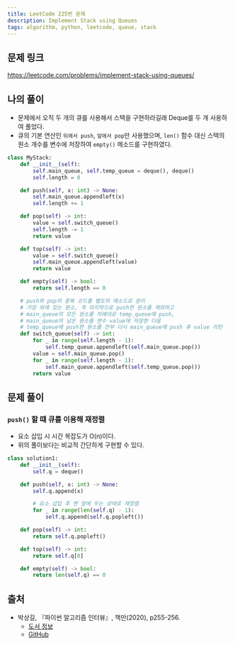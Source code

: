 ```yaml
---
title: LeetCode 225번 문제
description: Implement Stack using Queues
tags: algorithm, python, leetcode, queue, stack
---
```


## 문제 링크

https://leetcode.com/problems/implement-stack-using-queues/

## 나의 풀이

- 문제에서 오직 두 개의 큐를 사용해서 스택을 구현하라길래 Deque를 두 개 사용하여 풀었다.
- 큐의 기본 연산인 `뒤에서 push`, `앞에서 pop`만 사용했으며, `len()` 함수 대신 스택의 원소 개수를 변수에 저장하여 `empty()` 메소드를 구현하였다.

```python
class MyStack:
    def __init__(self):
        self.main_queue, self.temp_queue = deque(), deque()
        self.length = 0

    def push(self, x: int) -> None:
        self.main_queue.appendleft(x)
        self.length += 1

    def pop(self) -> int:
        value = self.switch_queue()
        self.length -= 1
        return value

    def top(self) -> int:
        value = self.switch_queue()
        self.main_queue.appendleft(value)
        return value

    def empty(self) -> bool:
        return self.length == 0

    # push와 pop의 중복 코드를 별도의 메소드로 분리
    # 가장 위에 있는 원소, 즉 마지막으로 push한 원소를 제외하고
    # main_queue의 모든 원소를 차례대로 temp_queue에 push,
    # main_queue의 남은 원소를 변수 value에 저장한 다음
    # temp_queue에 push한 원소를 전부 다시 main_queue에 push 후 value 리턴
    def switch_queue(self) -> int:
        for _ in range(self.length - 1):
            self.temp_queue.appendleft(self.main_queue.pop())
        value = self.main_queue.pop()
        for _ in range(self.length - 1):
            self.main_queue.appendleft(self.temp_queue.pop())
        return value
```

## 문제 풀이

### `push()` 할 떄 큐를 이용해 재정렬

- 요소 삽입 시 시간 복잡도가 O(n)이다.
- 위의 풀이보다는 비교적 간단하게 구현할 수 있다.

```python
class solution1:
    def __init__(self):
        self.q = deque()

    def push(self, x: int) -> None:
        self.q.append(x)

        # 요소 삽입 후 맨 앞에 두는 상태로 재정렬
        for _ in range(len(self.q) - 1):
            self.q.append(self.q.popleft())

    def pop(self) -> int:
        return self.q.popleft()

    def top(self) -> int:
        return self.q[0]

    def empty(self) -> bool:
        return len(self.q) == 0
```

## 출처

- 박상길, 『파이썬 알고리즘 인터뷰』, 책만(2020), p255-256.
  - [도서 정보](https://www.onlybook.co.kr/entry/algorithm-interview)
  - [GitHub](https://github.com/onlybooks/algorithm-interview)
